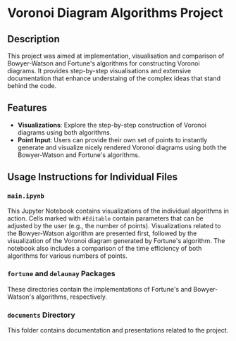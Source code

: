 # Voronoi Diagram Algorithms Project

## Description
This project was aimed at implementation, visualisation and comparison of Bowyer-Watson and Fortune's algorithms for constructing Voronoi diagrams. It provides step-by-step visualisations and extensive documentation that enhance understaing of the complex ideas that stand behind the code.

## Features
- **Visualizations**: Explore the step-by-step construction of Voronoi diagrams using both algorithms.
- **Point Input**: Users can provide their own set of points to instantly generate and visualize nicely rendered Voronoi diagrams using both the Bowyer-Watson and Fortune's algorithms.

## Usage Instructions for Individual Files

### `main.ipynb`
This Jupyter Notebook contains visualizations of the individual algorithms in action. Cells marked with `#Editable` contain parameters that can be adjusted by the user (e.g., the number of points). Visualizations related to the Bowyer-Watson algorithm are presented first, followed by the visualization of the Voronoi diagram generated by Fortune's algorithm. The notebook also includes a comparison of the time efficiency of both algorithms for various numbers of points.

### `fortune` and `delaunay` Packages
These directories contain the implementations of Fortune's and Bowyer-Watson's algorithms, respectively.

### `documents` Directory
This folder contains documentation and presentations related to the project.
